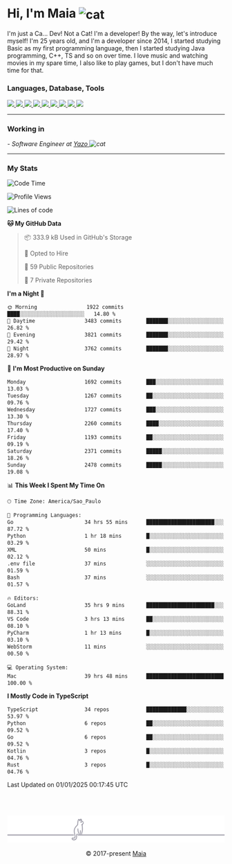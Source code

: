 <h1 align="left">Hi, I'm Maia 
<img src="https://emojis.slackmojis.com/emojis/images/1643509834/36299/black-cat.gif?1643509834" width="50" height="60" align="center"  alt="cat"/>
</h1>

I'm just a Ca... Dev! Not a Cat! I'm a developer! By the way, let's introduce myself!
I'm 25 years old, and I'm a developer since 2014, I started studying Basic as my first programming
language, then I started studying Java programming, C++, TS and so on over time.
I love music and watching movies in my spare time, I also like to play games, but I don't have much time for that.

<h3 align="left">Languages, Database, Tools</h3>
<p>
  <a href="https://www.typescriptlang.org">
    <img src="https://skillicons.dev/icons?i=ts" />
  </a>
  <a href="https://go.dev">
    <img src="https://skillicons.dev/icons?i=go" />
  </a>
  <a href="https://www.python.org">
    <img src="https://skillicons.dev/icons?i=python" />
  </a>
  <a href="https://gradle.org">
    <img src="https://skillicons.dev/icons?i=gradle" />
  </a>
  <a href="https://redis.io">
    <img src="https://skillicons.dev/icons?i=redis" />
  </a>
  <a href="https://www.mongodb.com">
    <img src="https://skillicons.dev/icons?i=mongodb" />
  </a>
  <a href="https://nodejs.org">
    <img src="https://skillicons.dev/icons?i=nodejs" />
  </a>
  <a href="https://www.javascript.com">
    <img src="https://skillicons.dev/icons?i=js" />
  </a>
  <a href="https://www.docker.com">
    <img src="https://skillicons.dev/icons?i=docker" />
  </a>
</p>

<hr/>

<h3>Working in</h3>

<p><em> - Software Engineer at <a href="[https://pdasolucoes.com.br](https://yazo.com.br/)">Yazo
</a><img src="https://media.giphy.com/media/WUlplcMpOCEmTGBtBW/giphy.gif" width="30" alt="cat"> 
</em></p>

<hr/>

### My Stats

<!--START_SECTION:waka-->
![Code Time](http://img.shields.io/badge/Code%20Time-5%2C045%20hrs%2055%20mins-blue)

![Profile Views](http://img.shields.io/badge/Profile%20Views-28-blue)

![Lines of code](https://img.shields.io/badge/From%20Hello%20World%20I%27ve%20Written-4.2%20million%20lines%20of%20code-blue)

**🐱 My GitHub Data** 

> 📦 333.9 kB Used in GitHub's Storage 
 > 
> 💼 Opted to Hire
 > 
> 📜 59 Public Repositories 
 > 
> 🔑 7 Private Repositories 
 > 
**I'm a Night 🦉** 

```text
🌞 Morning                1922 commits        ████░░░░░░░░░░░░░░░░░░░░░   14.80 % 
🌆 Daytime                3483 commits        ███████░░░░░░░░░░░░░░░░░░   26.82 % 
🌃 Evening                3821 commits        ███████░░░░░░░░░░░░░░░░░░   29.42 % 
🌙 Night                  3762 commits        ███████░░░░░░░░░░░░░░░░░░   28.97 % 
```
📅 **I'm Most Productive on Sunday** 

```text
Monday                   1692 commits        ███░░░░░░░░░░░░░░░░░░░░░░   13.03 % 
Tuesday                  1267 commits        ██░░░░░░░░░░░░░░░░░░░░░░░   09.76 % 
Wednesday                1727 commits        ███░░░░░░░░░░░░░░░░░░░░░░   13.30 % 
Thursday                 2260 commits        ████░░░░░░░░░░░░░░░░░░░░░   17.40 % 
Friday                   1193 commits        ██░░░░░░░░░░░░░░░░░░░░░░░   09.19 % 
Saturday                 2371 commits        █████░░░░░░░░░░░░░░░░░░░░   18.26 % 
Sunday                   2478 commits        █████░░░░░░░░░░░░░░░░░░░░   19.08 % 
```


📊 **This Week I Spent My Time On** 

```text
🕑︎ Time Zone: America/Sao_Paulo

💬 Programming Languages: 
Go                       34 hrs 55 mins      ██████████████████████░░░   87.72 % 
Python                   1 hr 18 mins        █░░░░░░░░░░░░░░░░░░░░░░░░   03.29 % 
XML                      50 mins             █░░░░░░░░░░░░░░░░░░░░░░░░   02.12 % 
.env file                37 mins             ░░░░░░░░░░░░░░░░░░░░░░░░░   01.59 % 
Bash                     37 mins             ░░░░░░░░░░░░░░░░░░░░░░░░░   01.57 % 

🔥 Editors: 
GoLand                   35 hrs 9 mins       ██████████████████████░░░   88.31 % 
VS Code                  3 hrs 13 mins       ██░░░░░░░░░░░░░░░░░░░░░░░   08.10 % 
PyCharm                  1 hr 13 mins        █░░░░░░░░░░░░░░░░░░░░░░░░   03.10 % 
WebStorm                 11 mins             ░░░░░░░░░░░░░░░░░░░░░░░░░   00.50 % 

💻 Operating System: 
Mac                      39 hrs 48 mins      █████████████████████████   100.00 % 
```

**I Mostly Code in TypeScript** 

```text
TypeScript               34 repos            █████████████░░░░░░░░░░░░   53.97 % 
Python                   6 repos             ██░░░░░░░░░░░░░░░░░░░░░░░   09.52 % 
Go                       6 repos             ██░░░░░░░░░░░░░░░░░░░░░░░   09.52 % 
Kotlin                   3 repos             █░░░░░░░░░░░░░░░░░░░░░░░░   04.76 % 
Rust                     3 repos             █░░░░░░░░░░░░░░░░░░░░░░░░   04.76 % 
```




 Last Updated on 01/01/2025 00:17:45 UTC
<!--END_SECTION:waka-->


<br/>
<br/>

<p align="center"><img src="https://raw.githubusercontent.com/gabrielmaialva33/gabrielmaialva33/master/assets/gray0_ctp_on_line.svg?sanitize=true" /></p>
<p align="center">&copy; 2017-present <a href="https://github.com/gabrielmaialva33/" target="_blank">Maia</a>
